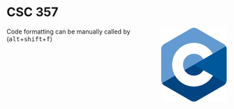 # CSC 357

[<img src="assets/img/c-logo.png" align="right" width="150">](https://github.com/Kaweees/csc-357)


Code formatting can be manually called by (<kbd>alt</kbd>+<kbd>shift</kbd>+<kbd>f</kbd>)
